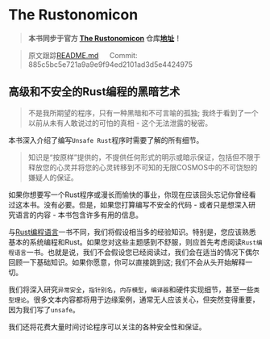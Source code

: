# The Rustonomicon

> **本书同步于官方 [The Rustonomicon](https://doc.rust-lang.org/nomicon/) 仓库[地址](https://github.com/rust-lang-nursery/nomicon)！**

> 原文跟踪[README.md](https://github.com/rust-lang-nursery/nomicon/blob/master/src/README.md) &emsp; Commit: 885c5bc5e721a9a9e9f94ed2101ad3d5e4424975

## 高级和不安全的Rust编程的黑暗艺术

> 不是我所期望的程序，只有一种黑暗和不可言喻的孤独; 我终于看到了一个以前从未有人敢说过的可怕的真相 - 这个无法泄露的秘密。

本书深入介绍了编写`Unsafe Rust`程序时需要了解的所有细节。

> 知识是“按原样”提供的，不提供任何形式的明示或暗示保证，包括但不限于释放您的心灵并将您的心灵转移到不可知的无限COSMOS中的不可饶恕的嫌疑人的保证。

如果你想要写一个Rust程序或漫长而愉快的事业，你现在应该回头忘记你曾经看过这本书。没有必要。但是，如果您打算编写不安全的代码 - 或者只是想深入研究语言的内容 - 本书包含许多有用的信息。

与[Rust编程语言](https://rustlang-cn.org/office/rust/book/)一书不同，我们将假设相当多的经验知识。特别是，您应该熟悉基本的系统编程和Rust。如果您对这些主题感到不舒服，则应首先考虑阅读`Rust编程语言`一书。也就是说，我们不会假设您已经阅读过，我们会在适当的情况下偶尔回顾一下基础知识。如果你愿意，你可以直接跳到这; 我们不会从头开始解释一切。

我们将深入研究`异常安全`，`指针别名`，`内存模型`，`编译器`和硬件实现细节，甚至一些`类型理论`。很多文本内容都将用于边缘案例，通常无人应该关心，但突然变得重要，因为我们写了`unsafe`。

我们还将花费大量时间讨论程序可以关注的各种安全性和保证。

